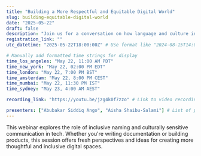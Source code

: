 ```yaml
---
title: "Building a More Respectful and Equitable Digital World"
slug: building-equitable-digital-world
date: "2025-05-22"
draft: false
description: "Join us for a conversation on how language and culture intersect in shaping digital experiences."
registration_link: ""
utc_datetime: "2025-05-22T18:00:00Z" # Use format like "2024-08-15T14:00:00Z"

# Manually add formatted time strings for display
time_los_angeles: "May 22, 11:00 AM PDT"
time_new_york: "May 22, 02:00 PM EDT"
time_london: "May 22, 7:00 PM BST"
time_amsterdam: "May 22, 8:00 PM CEST"
time_mumbai: "May 22, 11:30 PM IST"
time_sydney: "May 23, 4:00 AM AEST"

recording_link: "https://youtu.be/jzg4k0f7zzo" # Link to video recording if available

presenters: ["Abubakar Siddiq Ango", "Aisha Shaibu-Salami"] # List of presenter names
---
```


This webinar explores the role of inclusive naming and culturally sensitive communication in tech. Whether you're writing documentation or building products, this session offers fresh perspectives and ideas for creating more thoughtful and inclusive digital spaces.